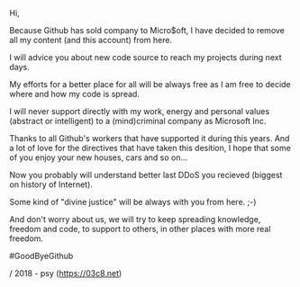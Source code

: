 Hi,

Because Github has sold company to Micro$oft, I have decided to remove all my content (and this account) from here.  

I will advice you about new code source to reach my projects during next days.

My efforts for a better place for all will be always free as I am free to decide where and how my code is spread. 

I will never support directly with my work, energy and personal values (abstract or intelligent) to a (mind)criminal company as Microsoft Inc.

Thanks to all Github's workers that have supported it during this years. And a lot of love for the directives that have taken this desition, I hope that some of you enjoy your new houses, cars and so on... 

Now you probably will understand better last DDoS you recieved (biggest on history of Internet).

Some kind of "divine justice" will be always with you from here. ;-)

And don't worry about us, we will try to keep spreading knowledge, freedom and code, to support to others, in other places with more real freedom.

#GoodByeGithub 

/ 2018 - psy (https://03c8.net)
